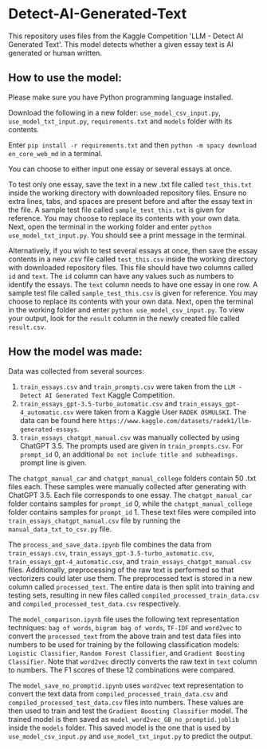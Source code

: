 # Detect-AI-Generated-Text
This repository uses files from the Kaggle Competition 'LLM - Detect AI Generated Text'. This model detects whether a given essay text is AI generated or human written.

## How to use the model:

Please make sure you have Python programming language installed.

Download the following in a new folder: `use_model_csv_input.py`, `use_model_txt_input.py`, `requirements.txt` and `models` folder with its contents.

Enter `pip install -r requirements.txt` and then `python -m spacy download en_core_web_md` in a terminal.

You can choose to either input one essay or several essays at once.

To test only one essay, save the text in a new .txt file called `test_this.txt` inside the working directory with downloaded repository files. Ensure no extra lines, tabs, and spaces are present before and after the essay text in the file. A sample test file called `sample_test_this.txt` is given for reference. You may choose to replace its contents with your own data. Next, open the terminal in the working folder and enter `python use_model_txt_input.py`. You should see a print message in the terminal.

Alternatively, if you wish to test several essays at once, then save the essay contents in a new .csv file called `test_this.csv` inside the working directory with downloaded repository files. This file should have two columns called `id` and `text`. The `id` column can have any values such as numbers to identify the essays. The `text` column needs to have one essay in one row. A sample test file called `sample_test_this.csv` is given for reference. You may choose to replace its contents with your own data. Next, open the terminal in the working folder and enter `python use_model_csv_input.py`. To view your output, look for the `result` column in the newly created file called `result.csv`.

## How the model was made:

Data was collected from several sources:
  1. `train_essays.csv` and `train_prompts.csv` were taken from the `LLM - Detect AI Generated Text` Kaggle Competition.
  2. `train_essays_gpt-3.5-turbo_automatic.csv` and `train_essays_gpt-4_automatic.csv` were taken from a Kaggle User `RADEK OSMULSKI`. The data can be found here `https://www.kaggle.com/datasets/radek1/llm-generated-essays`.
  3. `train_essays_chatgpt_manual.csv` was manually collected by using ChatGPT 3.5. The prompts used are given in `train_prompts.csv`. For `prompt_id` 0, an additional `Do not include title and subheadings.` prompt line is given.

The `chatgpt_manual_car` and `chatgpt_manual_college` folders contain 50 .txt files each. These samples were manually collected after generating with ChatGPT 3.5. Each file corresponds to one essay. The `chatgpt_manual_car` folder contains samples for `prompt_id` 0, while the `chatgpt_manual_college` folder contains samples for `prompt_id` 1. These text files were compiled into `train_essays_chatgpt_manual.csv` file by running the `manual_data_txt_to_csv.py` file.

The `process_and_save_data.ipynb` file combines the data from `train_essays.csv`, `train_essays_gpt-3.5-turbo_automatic.csv`, `train_essays_gpt-4_automatic.csv`, and `train_essays_chatgpt_manual.csv` files. Additionally, preprocessing of the raw text is performed so that vectorizers could later use them. The preprocessed text is stored in a new column called `processed_text`. The entire data is then split into training and testing sets, resulting in new files called `compiled_processed_train_data.csv` and `compiled_processed_test_data.csv` respectively.

The `model_comparison.ipynb` file uses the following text representation techniques: `bag of words`, `bigram bag of words`, `TF-IDF` and `word2vec` to convert the `processed_text` from the above train and test data files into numbers to be used for training by the following classification models: `Logistic Classifier`, `Random Forest Classifier`, and `Gradient Boosting Classifier`. Note that `word2vec` directly converts the raw text in `text` column to numbers. The F1 scores of these 12 combinations were compared.

The `model_save_no_promptid.ipynb` uses `word2vec` text representation to convert the text data from `compiled_processed_train_data.csv` and `compiled_processed_test_data.csv` files into numbers. These values are then used to train and test the `Gradient Boosting Classifier` model. The trained model is then saved as `model_word2vec_GB_no_promptid.joblib` inside the `models` folder. This saved model is the one that is used by `use_model_csv_input.py` and `use_model_txt_input.py` to predict the output.
